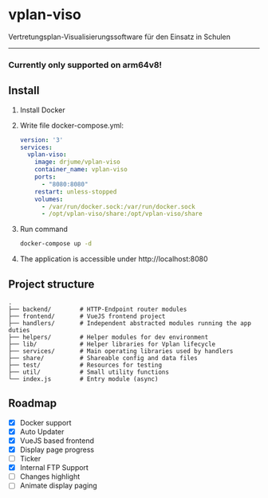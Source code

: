 # vplan-viso

Vertretungsplan-Visualisierungssoftware für den Einsatz in Schulen

---

### **Currently only supported on arm64v8**!

## Install

1. Install Docker

2. Write file docker-compose.yml:

    ```yaml
    version: '3'
    services:
      vplan-viso:
        image: drjume/vplan-viso
        container_name: vplan-viso
        ports:
          - "8080:8080"
        restart: unless-stopped
        volumes:
          - /var/run/docker.sock:/var/run/docker.sock
          - /opt/vplan-viso/share:/opt/vplan-viso/share
    ```

3. Run command

    ```bash
    docker-compose up -d
    ```

4. The application is accessible under http://localhost:8080

## Project structure

```tree
.
├── backend/        # HTTP-Endpoint router modules
├── frontend/       # VueJS frontend project
├── handlers/       # Independent abstracted modules running the app duties
├── helpers/        # Helper modules for dev environment
├── lib/            # Helper libraries for Vplan lifecycle
├── services/       # Main operating libraries used by handlers
├── share/          # Shareable config and data files
├── test/           # Resources for testing
├── util/           # Small utility functions
└── index.js        # Entry module (async)
```

## Roadmap

- [x] Docker support
- [x] Auto Updater
- [x] VueJS based frontend
- [x] Display page progress
- [ ] Ticker
- [x] Internal FTP Support
- [ ] Changes highlight
- [ ] Animate display paging
